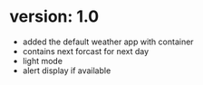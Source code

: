 # version: 1.0
* added the default weather app with container
* contains next forcast for next day
* light mode
* alert display if available
